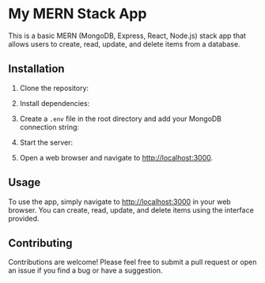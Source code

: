 # My MERN Stack App

This is a basic MERN (MongoDB, Express, React, Node.js) stack app that allows users to create, read, update, and delete items from a database.

## Installation

1. Clone the repository:


2. Install dependencies:


3. Create a `.env` file in the root directory and add your MongoDB connection string:


4. Start the server:


5. Open a web browser and navigate to [http://localhost:3000](http://localhost:3000).

## Usage

To use the app, simply navigate to [http://localhost:3000](http://localhost:3000) in your web browser. You can create, read, update, and delete items using the interface provided.

## Contributing

Contributions are welcome! Please feel free to submit a pull request or open an issue if you find a bug or have a suggestion.


